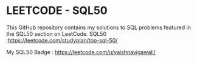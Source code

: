 # LEETCODE - SQL50
This GitHub repository contains my solutions to SQL problems featured in the SQL50 section on LeetCode.
SQL50 :https://leetcode.com/studyplan/top-sql-50/
 
My SQL50 Badge : https://leetcode.com/u/vaishnavigawali/
 
